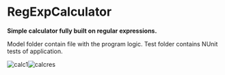 # RegExpCalculator

**Simple calculator fully built on regular expressions.**

Model folder contain file with the program logic.
Test folder contains NUnit tests of application.

![calc1](https://user-images.githubusercontent.com/29926552/46308615-cc7ef600-c5c2-11e8-9526-6ff59fe31da4.png)![calcres](https://user-images.githubusercontent.com/29926552/46308617-cc7ef600-c5c2-11e8-825e-8815e9ef7ae4.png)

